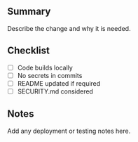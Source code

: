 ## Summary

Describe the change and why it is needed.

## Checklist
- [ ] Code builds locally
- [ ] No secrets in commits
- [ ] README updated if required
- [ ] SECURITY.md considered

## Notes
Add any deployment or testing notes here.
